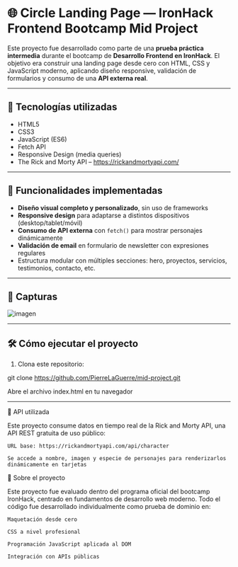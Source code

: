 # 🌐 Circle Landing Page — IronHack Frontend Bootcamp Mid Project

Este proyecto fue desarrollado como parte de una **prueba práctica intermedia** durante el bootcamp de **Desarrollo Frontend en IronHack**. El objetivo era construir una landing page desde cero con HTML, CSS y JavaScript moderno, aplicando diseño responsive, validación de formularios y consumo de una **API externa real**.

---

## 🚀 Tecnologías utilizadas

- HTML5  
- CSS3   
- JavaScript (ES6)  
- Fetch API  
- Responsive Design (media queries)  
- The Rick and Morty API – https://rickandmortyapi.com/

---

## 🧠 Funcionalidades implementadas

- **Diseño visual completo y personalizado**, sin uso de frameworks  
- **Responsive design** para adaptarse a distintos dispositivos (desktop/tablet/móvil)  
- **Consumo de API externa** con `fetch()` para mostrar personajes dinámicamente  
- **Validación de email** en formulario de newsletter con expresiones regulares  
- Estructura modular con múltiples secciones: hero, proyectos, servicios, testimonios, contacto, etc.

---

## 📸 Capturas

![imagen](https://github.com/user-attachments/assets/dcca13b3-88aa-4a13-bd98-bcf9f26187dc)

---

## 🛠️ Cómo ejecutar el proyecto

1. Clona este repositorio:

git clone https://github.com/PierreLaGuerre/mid-project.git

Abre el archivo index.html en tu navegador

---

📡 API utilizada

Este proyecto consume datos en tiempo real de la Rick and Morty API, una API REST gratuita de uso público:

    URL base: https://rickandmortyapi.com/api/character

    Se accede a nombre, imagen y especie de personajes para renderizarlos dinámicamente en tarjetas

💬 Sobre el proyecto

Este proyecto fue evaluado dentro del programa oficial del bootcamp IronHack, centrado en fundamentos de desarrollo web moderno. Todo el código fue desarrollado individualmente como prueba de dominio en:

    Maquetación desde cero

    CSS a nivel profesional

    Programación JavaScript aplicada al DOM

    Integración con APIs públicas
